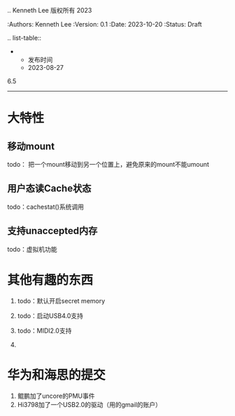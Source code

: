 .. Kenneth Lee 版权所有 2023

:Authors: Kenneth Lee
:Version: 0.1
:Date: 2023-10-20
:Status: Draft

.. list-table::

   * - 发布时间
     - 2023-08-27

6.5
***

大特性
======

移动mount
---------

todo： 把一个mount移动到另一个位置上，避免原来的mount不能umount

用户态读Cache状态
-----------------

todo：cachestat()系统调用

支持unaccepted内存
------------------

todo：虚拟机功能



其他有趣的东西
==============

1. todo：默认开启secret memory
   
2. todo：启动USB4.0支持

3. todo：MIDI2.0支持

4. 


华为和海思的提交
================

1. 鲲鹏加了uncore的PMU事件
2. Hi3798加了一个USB2.0的驱动（用的gmail的账户）
